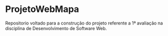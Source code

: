ProjetoWebMapa
==============

Repositorio voltado para a construção do projeto referente a 1ª avaliação na disciplina de Desenvolvimento de Software Web.
